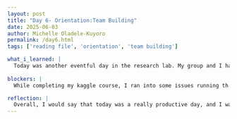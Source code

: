 ```yaml
---
layout: post
title: "Day 6- Orientation:Team Building"
date: 2025-06-03
author: Michelle Oladele-Kuyoro
permalink: /day6.html
tags: ['reading file', 'orientation', 'team building']

what_i_learned: |
  Today was another eventful day in the research lab. My group and I had a meeting with our graduate mentor before we started to work. We discussed the research papers that we had read the previous day amongst ourselves, and we found a common issue regarding our research. We also discussed the machine and algorithm that we will be using over the next few weeks as well as the data we will work with. After the meeting, I continued working on the kaggle course that I had been asked to complete, and I mangaed to complete 2 more topics today in the deep learning course today. Two more to go!!!
  
blockers: |
  While completing my kaggle course, I ran into some issues running th code that had been assigned to me, however, I was able to resolve the issue by going back and looking over previous examples provided. 

reflection: |
  Overall, I would say that today was a really productive day, and I was able to catch a glimpse of what the work would be like in the upcoming weeks.
---
```

